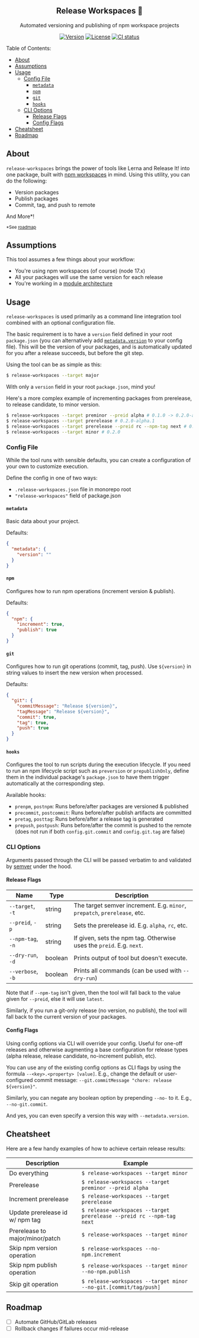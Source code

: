 <h2 align="center">Release Workspaces 🚀</h2>
<p align="center">Automated versioning and publishing of npm workspace projects</p>
<p align="center">
  <a href="https://www.npmjs.com/package/release-workspaces"><img src="https://img.shields.io/npm/v/release-workspaces.svg?sanitize=true&style=flat-square" alt="Version"></a>
  <a href="https://github.com/geotrev/release-workspaces/blob/main/LICENSE"><img src="https://img.shields.io/npm/l/release-workspaces.svg?sanitize=true&style=flat-square" alt="License"></a>
  <a href="https://github.com/geotrev/release-workspaces/actions/workflows/test.yml?query=branch%3Amain"><img src="https://badgen.net/github/checks/geotrev/release-workspaces/main?style=flat-square" alt="CI status" /></a>
</p>

Table of Contents:

- [About](#about)
- [Assumptions](#assumptions)
- [Usage](#usage)
  - [Config File](#config-file)
    - [`metadata`](#metadata)
    - [`npm`](#npm)
    - [`git`](#git)
    - [`hooks`](#hooks)
  - [CLI Options](#cli-options)
    - [Release Flags](#release-flags)
    - [Config Flags](#config-flags)
- [Cheatsheet](#cheatsheet)
- [Roadmap](#roadmap)

## About

`release-workspaces` brings the power of tools like Lerna and Release It! into one package, built with [npm workspaces](https://docs.npmjs.com/cli/v7/using-npm/workspaces) in mind. Using this utility, you can do the following:

- Version packages
- Publish packages
- Commit, tag, and push to remote

And More\*!

<p><small>*See <a href="#roadmap">roadmap</a></small></p>

## Assumptions

This tool assumes a few things about your workflow:

- You're using npm workspaces (of course) (node 17.x)
- All your packages will use the same version for each release
- You're working in a [module architecture](https://nodejs.org/api/packages.html#introduction)

## Usage

`release-workspaces` is used primarily as a command line integration tool combined with an optional configuration file.

The basic requirement is to have a `version` field defined in your root `package.json` (you can alternatively add [`metadata.version`](#metadata) to your config file). This will be the version of your packages, and is automatically updated for you after a release succeeds, but before the git step.

Using the tool can be as simple as this:

```sh
$ release-workspaces --target major
```

With only a `version` field in your root `package.json`, mind you!

Here's a more complex example of incrementing packages from prerelease, to release candidate, to minor version.

```sh
$ release-workspaces --target preminor --preid alpha # 0.1.0 -> 0.2.0-alpha.0
$ release-workspaces --target prerelease # 0.2.0-alpha.1
$ release-workspaces --target prerelease --preid rc --npm-tag next # 0.2.0-rc.0 @ next
$ release-workspaces --target minor # 0.2.0
```

### Config File

While the tool runs with sensible defaults, you can create a configuration of your own to customize execution.

Define the config in one of two ways:

- `.release-workspaces.json` file in monorepo root
- `"release-workspaces"` field of package.json

#### `metadata`

Basic data about your project.

Defaults:

```json
{
  "metadata": {
    "version": ""
  }
}
```

#### `npm`

Configures how to run npm operations (increment version & publish).

Defaults:

```json
{
  "npm": {
    "increment": true,
    "publish": true
  }
}
```

#### `git`

Configures how to run git operations (commit, tag, push). Use `${version}` in string values to insert the new version when processed.

Defaults:

```json
{
  "git": {
    "commitMessage": "Release ${version}",
    "tagMessage": "Release ${version}",
    "commit": true,
    "tag": true,
    "push": true
  }
}
```

#### `hooks`

Configures the tool to run scripts during the execution lifecycle. If you need to run an npm lifecycle script such as `preversion` or `prepublishOnly`, define them in the individual package's `package.json` to have them trigger automatically at the corresponding step.

Available hooks:

- `prenpm`, `postnpm`: Runs before/after packages are versioned & published
- `precommit`, `postcommit`: Runs before/after publish artifacts are committed
- `pretag`, `posttag`: Runs before/after a release tag is generated
- `prepush`, `postpush`: Runs before/after the commit is pushed to the remote (does not run if both `config.git.commit` and `config.git.tag` are false)

### CLI Options

Arguments passed through the CLI will be passed verbatim to and validated by [semver](https://www.npmjs.com/package/semver) under the hood.

#### Release Flags

| Name              | Type    | Description                                                               |
| ----------------- | ------- | ------------------------------------------------------------------------- |
| `--target`, `-t`  | string  | The target semver increment. E.g. `minor`, `prepatch`, `prerelease`, etc. |
| `--preid`, `-p`   | string  | Sets the prerelease id. E.g. `alpha`, `rc`, etc.                          |
| `--npm-tag`, `-n` | string  | If given, sets the npm tag. Otherwise uses the `preid`. E.g. `next`.      |
| `--dry-run`, `-d` | boolean | Prints output of tool but doesn't execute.                                |
| `--verbose`, `-b` | boolean | Prints all commands (can be used with `--dry-run`)                        |

Note that if `--npm-tag` isn't given, then the tool will fall back to the value given for `--preid`, else it will use `latest`.

Similarly, if you run a git-only release (no version, no publish), the tool will fall back to the current version of your packages.

#### Config Flags

Using config options via CLI will override your config. Useful for one-off releases and otherwise augmenting a base configuration for release types (alpha release, release candidate, no-increment publish, etc).

You can use any of the existing config options as CLI flags by using the formula `--<key>.<property> [value]`. E.g., change the default or user-configured commit message: `--git.commitMessage "chore: release ${version}"`.

Similarly, you can negate any boolean option by prepending `--no-` to it. E.g., `--no-git.commit`.

And yes, you can even specify a version this way with `--metadata.version`.

## Cheatsheet

Here are a few handy examples of how to achieve certain release results:

| Description                     | Example                                                              |
| ------------------------------- | -------------------------------------------------------------------- |
| Do everything                   | `$ release-workspaces --target minor`                                |
| Prerelease                      | `$ release-workspaces --target preminor --preid alpha`               |
| Increment prerelease            | `$ release-workspaces --target prerelease`                           |
| Update prerelease id w/ npm tag | `$ release-workspaces --target prerelease --preid rc --npm-tag next` |
| Prerelease to major/minor/patch | `$ release-workspaces --target minor`                                |
| Skip npm version operation      | `$ release-workspaces --no-npm.increment`                            |
| Skip npm publish operation      | `$ release-workspaces --target minor --no-npm.publish`               |
| Skip git operation              | `$ release-workspaces --target minor --no-git.[commit/tag/push]`     |

## Roadmap

- [ ] Automate GitHub/GitLab releases
- [ ] Rollback changes if failures occur mid-release
